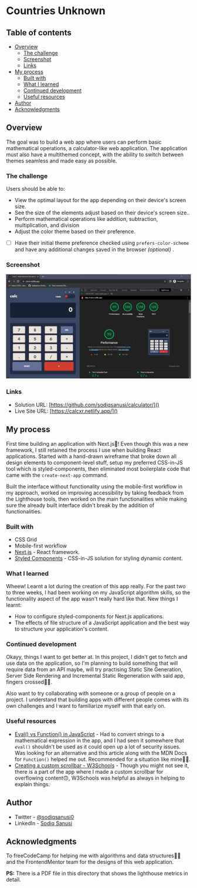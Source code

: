 # Countries Unknown

## Table of contents

- [Overview](#overview)
  - [The challenge](#the-challenge)
  - [Screenshot](#screenshot)
  - [Links](#links)
- [My process](#my-process)
  - [Built with](#built-with)
  - [What I learned](#what-i-learned)
  - [Continued development](#continued-development)
  - [Useful resources](#useful-resources)
- [Author](#author)
- [Acknowledgments](#acknowledgments)

## Overview
The goal was to build a web app where users can perform basic mathematical operations, a calculator-like web application. The application must also have a multithemed concept, with the ability to switch between themes seamless and made easy as possible.

### The challenge
Users should be able to:

- View the optimal layout for the app depending on their device's screen size.
- See the size of the elements adjust based on their device's screen size..
- Perform mathematical operations like addition, subtraction, multiplication, and division
- Adjust the color theme based on their preference.
- [ ] Have their initial theme preference checked using `prefers-color-scheme` and have any additional changes saved in the browser _(optional)_ .

### Screenshot
![](./screenshot.png)

### Links
- Solution URL: [https://github.com/sodiqsanusi/calculator/]()
- Live Site URL: [https://calcxr.netlify.app/]()

## My process
First time building an application with Next.js🥳! Even though this was a new framework, I still retained the process I use when building React applications.
Started with a hand-drawn wireframe that broke down all design elements to component-level stuff, setup my preferred CSS-in-JS tool which is styled-components, then eliminated most boilerplate code that came with the `create-next-app` command.

Built the interface without functionality using the mobile-first workflow in my approach, worked on improving accessibility by taking feedback from the Lighthouse tools, then worked on the main functionalities while making sure the already built interface didn't break by the addition of functionalities. 

### Built with
- CSS Grid
- Mobile-first workflow
- [Next.js](https://nextjs.org/) - React framework.
- [Styled Components](https://styled-components.com/) - CSS-in-JS solution for styling dynamic content.

### What I learned
Wheew! Learnt a lot during the creation of this app really. For the past two to three weeks, I had been working on my JavaScript algorithm skills, so the functionality aspect of the app wasn't really hard like that. New things I learnt:
- How to configure styled-components for Next.js applications.
- The effects of file structure of a JavaScript application and the best way to structure your application's content.

### Continued development
Okayy, things I want to get better at. In this project, I didn't get to fetch and use data on the application, so I'm planning to build something that will require data from an API maybe, will try practising Static Site Generation, Server Side Rendering and Incremental Static Regeneration with said app, fingers crossed🤞🏾.

Also want to try collaborating with someone or a group of people on a project. I understand that building apps with different people comes with its own challenges and I want to familiarize myself with that early on.

### Useful resources
- [Eval() vs Function() in JavaScript](https://www.educative.io/answers/eval-vs-function-in-javascript) - Had to convert strings to a mathematical expression in the app, and I had seen it somewhere that `eval()` shouldn't be used as it could open up a lot of security issues. Was looking for an alternative and this article along with the MDN Docs for `Function()` helped me out. Recommended for a situation like mine👍🏾.
- [Creating a custom scrollbar - W3Schools](https://www.w3schools.com/howto/howto_css_custom_scrollbar.asp) - Though you might not see it, there is a part of the app where I made a custom scrollbar for overflowing content🙃, W3Schools was helpful as always in helping to explain things. 

## Author
- Twitter - [@sodiqsanusi0](https://www.twitter.com/sodiqsanusi0)
- LinkedIn - [Sodiq Sanusi](https://www.linkedin.com/in/sodiqsanusi0)

## Acknowledgments
To freeCodeCamp for helping me with algorithms and data structures👏🏾 and the FrontendMentor team for the designs of this web application.

**PS:** There is a PDF file in this directory that shows the lighthouse metrics in detail.
